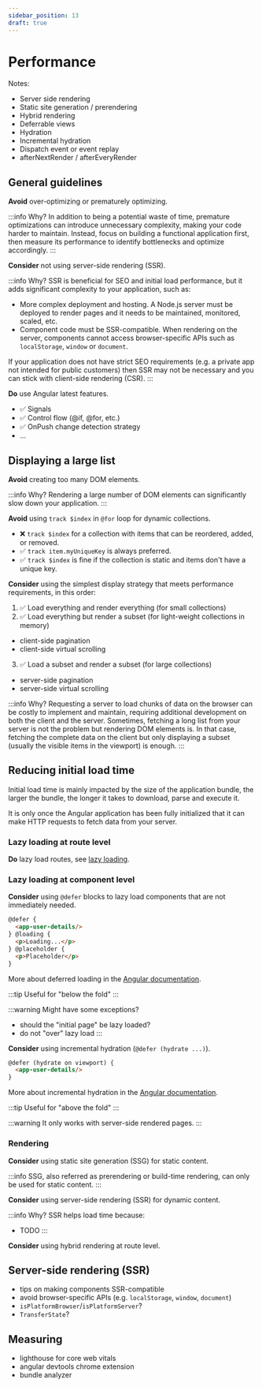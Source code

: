 ```yaml
---
sidebar_position: 13
draft: true
---
```


# Performance

Notes:
- Server side rendering
- Static site generation / prerendering
- Hybrid rendering
- Deferrable views
- Hydration
- Incremental hydration
- Dispatch event or event replay
- afterNextRender / afterEveryRender

## General guidelines

**Avoid** over-optimizing or prematurely optimizing.

:::info Why?
In addition to being a potential waste of time, premature optimizations can introduce unnecessary complexity, making your code harder to maintain. Instead, focus on building a functional application first, then measure its performance to identify bottlenecks and optimize accordingly.
:::

**Consider** not using server-side rendering (SSR).

:::info Why?
SSR is beneficial for SEO and initial load performance, but it adds significant complexity to your application, such as:
- More complex deployment and hosting. A Node.js server must be deployed to render pages and it needs to be maintained, monitored, scaled, etc.
- Component code must be SSR-compatible. When rendering on the server, components cannot access browser-specific APIs such as `localStorage`, `window` or `document`.

If your application does not have strict SEO requirements (e.g. a private app not intended for public customers) then SSR may not be necessary and you can stick with client-side rendering (CSR).
:::

**Do** use Angular latest features.
- ✅ Signals
- ✅ Control flow (@if, @for, etc.)
- ✅ OnPush change detection strategy
- ...

## Displaying a large list

**Avoid** creating too many DOM elements.

:::info Why?
Rendering a large number of DOM elements can significantly slow down your application.
:::

**Avoid** using `track $index` in `@for` loop for dynamic collections.
- ❌ `track $index` for a collection with items that can be reordered, added, or removed.
- ✅ `track item.myUniqueKey` is always preferred.
- ✅ `track $index` is fine if the collection is static and items don't have a unique key.

**Consider** using the simplest display strategy that meets performance requirements, in this order:
1. ✅ Load everything and render everything (for small collections)
2. ✅ Load everything but render a subset (for light-weight collections in memory)
  - client-side pagination
  - client-side virtual scrolling
3. ✅ Load a subset and render a subset (for large collections)
  - server-side pagination
  - server-side virtual scrolling

:::info Why?
Requesting a server to load chunks of data on the browser can be costly to implement and maintain, requiring additional development on both the client and the server. Sometimes, fetching a long list from your server is not the problem but rendering DOM elements is. In that case, fetching the complete data on the client but only displaying a subset (usually the visible items in the viewport) is enough.
:::

## Reducing initial load time

Initial load time is mainly impacted by the size of the application bundle, the larger the bundle, the longer it takes to download, parse and execute it.

It is only once the Angular application has been fully initialized that it can make HTTP requests to fetch data from your server. 

### Lazy loading at route level

**Do** lazy load routes, see [lazy loading](./routing.md#lazy-loading).

### Lazy loading at component level

**Consider** using `@defer` blocks to lazy load components that are not immediately needed.

```html title="✅ defer"
@defer {
  <app-user-details/>
} @loading {
  <p>Loading...</p>  
} @placeholder {
  <p>Placeholder</p>
}
```

More about deferred loading in the [Angular documentation](https://angular.dev/guide/templates/defer).

:::tip
Useful for "below the fold"
:::

:::warning
Might have some exceptions?
- should the "initial page" be lazy loaded?
- do not "over" lazy load
:::

**Consider** using incremental hydration (`@defer (hydrate ...)`).

```html title="✅ incremental hydration"
@defer (hydrate on viewport) {
  <app-user-details/>
}
```

More about incremental hydration in the [Angular documentation](https://angular.dev/guide/incremental-hydration).

:::tip
Useful for "above the fold"
:::

:::warning
It only works with server-side rendered pages.
:::

### Rendering

**Consider** using static site generation (SSG) for static content.

:::info
SSG, also referred as prerendering or build-time rendering, can only be used for static content.
:::

**Consider** using server-side rendering (SSR) for dynamic content.

:::info Why?
SSR helps load time because:
- TODO
:::

**Consider** using hybrid rendering at route level.

## Server-side rendering (SSR)

- tips on making components SSR-compatible
- avoid browser-specific APIs (e.g. `localStorage`, `window`, `document`)
- `isPlatformBrowser`/`isPlatformServer`?
- `TransferState`?

## Measuring

- lighthouse for core web vitals
- angular devtools chrome extension
- bundle analyzer